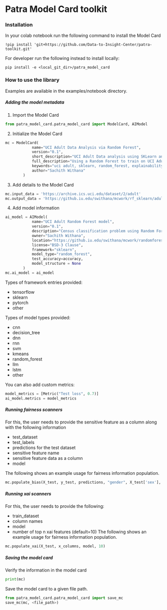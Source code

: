 # Patra Model Card toolkit

### Installation
In your colab notebook run the following command to install the Model Card
```shell
!pip install 'git+https://github.com/Data-to-Insight-Center/patra-toolkit.git'
```

For developer run the following instead to install locally:
```shell
pip install -e <local_git_dir>/patra_model_card
```

### How to use the library
Examples are available in the examples/notebook directory. 

##### Adding the model metadata

1. Import the Model Card
```python
from patra_model_card.patra_model_card import ModelCard, AIModel
```

2. Initialize the Model Card
```python
mc = ModelCard(
            name="UCI Adult Data Analysis via Random Forest",
            version="0.1",
            short_description="UCI Adult Data analysis using SKLearn and Random Forest",
            full_description="Using a Random Forest to train on UCI Adult Data Analysis",
            keywords="uci adult, sklearn, random_forest, explainability, fairness, fairlearn, shap",
            author="Sachith Withana"
        )
```

3. Add details to the Model Card
```python
mc.input_data = 'https://archive.ics.uci.edu/dataset/2/adult'
mc.output_data = 'https://github.iu.edu/swithana/mcwork/rf_sklearn/adult_model.pkl'
```

4. Add model information
```python
ai_model = AIModel(
            name="UCI Adult Random Forest model",
            version="0.1",
            description="Census classification problem using Random Forest",
            owner="Sachith Withana",
            location="https://github.iu.edu/swithana/mcwork/randomforest/adult_model.pkl",
            license="BSD-3 Clause",
            framework="sklearn",
            model_type="random_forest",
            test_accuracy=accuracy,
            model_structure = None
        )
mc.ai_model = ai_model
```

Types of framework entries provided:
- tensorflow
- sklearn
- pytorch
- other

Types of model types provided:
- cnn
- decision_tree
- dnn
- rnn
- svm
- kmeans
- random_forest
- llm
- lstm
- other

You can also add custom metrics: 
```python
model_metrics = [Metric("Test loss", 0.7)]
ai_model.metrics = model_metrics
```

##### Running fairness scanners

For this, the user needs to provide the sensitive feature as a column along with the following information
- test_dataset
- test_labels
- predictions for the test dataset
- sensitive feature name
- sensitive feature data as a column
- model

The following shows an example usage for fairness information population.
```python
mc.populate_bias(X_test, y_test, predictions, "gender", X_test['sex'], clf)
```

##### Running xai scanners

For this, the user needs to provide the following:
- train_dataset
- column names
- model
- number of top n xai features (default=10)
The following shows an example usage for fairness information population.
```python
mc.populate_xai(X_test, x_columns, model, 10)
```



##### Saving the model card
Verify the information in the model card
```python
print(mc)
```

Save the model card to a given file path. 
```python
from patra_model_card.patra_model_card import save_mc
save_mc(mc, <file_path>)
```